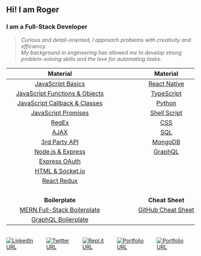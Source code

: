 ## Hi! I am Roger

### I am a Full-Stack Developer

> _<span>Curious and detail-oriented, I approach problems with creativity and efficiency. <br/> My background in engineering has allowed me to develop strong <br/>problem-solving skills and the love for automating tasks.</span>_

|                                                                                                                                                                                        **Material**                                                                                                                                                                                        |                                                                                                                                                                                     **Material**                                                                                                                                                                                     |
| :----------------------------------------------------------------------------------------------------------------------------------------------------------------------------------------------------------------------------------------------------------------------------------------------------------------------------------------------------------------------------------------: | :----------------------------------------------------------------------------------------------------------------------------------------------------------------------------------------------------------------------------------------------------------------------------------------------------------------------------------------------------------------------------------: |
|                                                                                                                                [JavaScript Basics](https://github.com/Roger-Takeshita/Bootcamp-Software-Engineer/blob/master/W01D02_Intro_JS_Data_Types.md)                                                                                                                                |                                                                                                                                                           [React Native](https://github.com/Roger-Takeshita/React-Native)                                                                                                                                                            |
|                                                                                                                          [JavaScript Functions & Objects](https://github.com/Roger-Takeshita/Bootcamp-Software-Engineer/blob/master/W01D03_Functions_Objects.md)                                                                                                                           |                                                                                                                                                             [TypeScript](https://github.com/Roger-Takeshita/TypeScript)                                                                                                                                                              |
|                                                                                                                           [JavaScript Callback & Classes](https://github.com/Roger-Takeshita/Bootcamp-Software-Engineer/blob/master/W02D02_Callback_Classes.md)                                                                                                                            |                                                                                                                                                                 [Python](https://github.com/Roger-Takeshita/Python)                                                                                                                                                                  |
|                                                                                                                            [JavaScript Promises](https://github.com/Roger-Takeshita/Bootcamp-Software-Engineer/blob/master/W05D02_JS_Promises_Producing_API.md)                                                                                                                            |                                                                                                                                                           [Shell Script](https://github.com/Roger-Takeshita/Shell-Script)                                                                                                                                                            |
|                                                                                                                                        [RegEx](https://github.com/Roger-Takeshita/Bootcamp-Software-Engineer/blob/master/W06D02_RegExp_Summary.md)                                                                                                                                         |                                                                                                                                                                    [CSS](https://github.com/Roger-Takeshita/CSS)                                                                                                                                                                     |
|                                                                                                                                           [AJAX](https://github.com/Roger-Takeshita/Bootcamp-Software-Engineer/blob/master/W05D04_AJAX_APIs.md)                                                                                                                                            |                                                                                                                                                                    [SQL](https://github.com/Roger-Takeshita/SQL)                                                                                                                                                                     |
|                                                                                                                                [3rd Party API](https://github.com/Roger-Takeshita/Bootcamp-Software-Engineer/blob/master/W05D01_Consuming_3rd_Party_API.md)                                                                                                                                |                                                                                                                                  [MongoDB](https://github.com/Roger-Takeshita/Bootcamp-Software-Engineer/blob/master/W04D03_MongoDB_Cheat_Sheet.md)                                                                                                                                  |
|                                                                                                                              [Node.js & Express](https://github.com/Roger-Takeshita/Bootcamp-Software-Engineer/blob/master/W04D01_Full-Stack_Node_Express.md)                                                                                                                              |                                                                                                                                                                [GraphQL](https://github.com/Roger-Takeshita/GraphQL)                                                                                                                                                                 |
|                                                                                                                                         [Express OAuth](https://github.com/Roger-Takeshita/Bootcamp-Software-Engineer/blob/master/W05D03_OAuth.md)                                                                                                                                         |                                                                                                                                                                                                                                                                                                                                                                                      |
|                                                                                                                                 [HTML & Socket.io](https://github.com/Roger-Takeshita/Bootcamp-Software-Engineer/blob/master/W05D05_Realtime_Socket.io.md)                                                                                                                                 |                                                                                                                                                                                                                                                                                                                                                                                      |
|                                                                                                                                       [React Redux](https://github.com/Roger-Takeshita/Bootcamp-Software-Engineer/blob/master/W11D04_React_Redux.md)                                                                                                                                       |                                                                                                                                                                                                                                                                                                                                                                                      |
| &nbsp;&nbsp;&nbsp;&nbsp;&nbsp;&nbsp;&nbsp;&nbsp;&nbsp;&nbsp;&nbsp;&nbsp;&nbsp;&nbsp;&nbsp;&nbsp;&nbsp;&nbsp;&nbsp;&nbsp;&nbsp;&nbsp;&nbsp;&nbsp;&nbsp;&nbsp;&nbsp;&nbsp;&nbsp;&nbsp;&nbsp;&nbsp;&nbsp;&nbsp;&nbsp;&nbsp;&nbsp;&nbsp;&nbsp;&nbsp;&nbsp;&nbsp;&nbsp;&nbsp;&nbsp;&nbsp;&nbsp;&nbsp;&nbsp;&nbsp;&nbsp;&nbsp;&nbsp;&nbsp;&nbsp;&nbsp;&nbsp;&nbsp;&nbsp;&nbsp;&nbsp;&nbsp;&nbsp; | &nbsp;&nbsp;&nbsp;&nbsp;&nbsp;&nbsp;&nbsp;&nbsp;&nbsp;&nbsp;&nbsp;&nbsp;&nbsp;&nbsp;&nbsp;&nbsp;&nbsp;&nbsp;&nbsp;&nbsp;&nbsp;&nbsp;&nbsp;&nbsp;&nbsp;&nbsp;&nbsp;&nbsp;&nbsp;&nbsp;&nbsp;&nbsp;&nbsp;&nbsp;&nbsp;&nbsp;&nbsp;&nbsp;&nbsp;&nbsp;&nbsp;&nbsp;&nbsp;&nbsp;&nbsp;&nbsp;&nbsp;&nbsp;&nbsp;&nbsp;&nbsp;&nbsp;&nbsp;&nbsp;&nbsp;&nbsp;&nbsp;&nbsp;&nbsp;&nbsp;&nbsp;&nbsp; |
|                                                                                                                                                                                      **Boilerplate**                                                                                                                                                                                       |                                                                                                                                                                                   **Cheat Sheet**                                                                                                                                                                                    |
|                                                                                                                                                [MERN Full-Stack Boilerplate](https://github.com/Roger-Takeshita/My-Full-Stack-Boilerplate)                                                                                                                                                 |                                                                                                                                                           [GitHub Cheat Sheet](https://github.com/Roger-Takeshita/GitHub)                                                                                                                                                            |
|                                                                                                                                                    [GraphQL Boilerplate](https://github.com/Roger-Takeshita/GraphQL-Prisma-Boilerplate)                                                                                                                                                    |                                                                                                                                                                                                                                                                                                                                                                                      |

<br/>
<div style="display: flex;">
  <a href="https://www.linkedin.com/in/roger-takeshita" target="_blank">
      <img alt="LinkedIn URL" src="https://img.shields.io/badge/-Roger&hyphen;Takeshita-grey?style=flat-square&logo=Linkedin&logoColor=blue">
  </a>
  <a style="margin-left: 5px;" href="https://twitter.com/RogerTakeshita" target="_blank">
      <img alt="Twitter URL" src="https://img.shields.io/badge/-@RogerTakeshita-grey?style=flat-square&logo=Twitter&logoColor=blue">
  </a>
  <a style="margin-left: 5px;" href="https://repl.it/@rogertakeshita" target="_blank">
      <img alt="Repl.it URL" src="https://img.shields.io/badge/-@RogerTakeshita-grey?style=flat-square&logo=Repl.it&logoColor=999999">
  </a>
  <a style="margin-left: 5px;" href="http://rogertakeshita.com" target="_blank">
      <img alt="Portfolio URL" src="https://img.shields.io/badge/-Portfolio-grey?style=flat-square&logo=Safari&logoColor=lightblue">
  </a>
  <a style="margin-left: 5px;" href="" target="_blank">
      <img alt="Portfolio URL" src="https://img.shields.io/badge/-Resume-grey?style=flat-square&logo=Adobe%20Acrobat%20Reader&logoColor=red">
  </a>
</a>
</div>
